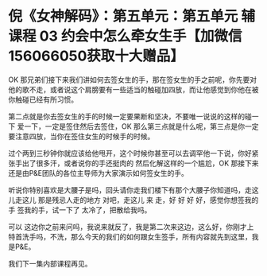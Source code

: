 # 倪《女神解码》：第五单元：第五单元 辅课程 03 约会中怎么牵女生手【加微信156066050获取十大赠品】

OK 那兄弟们接下来我们讲如何去签女生的手，那在签女生的手之前呢，你先要对他的歌不走，或者说这个肩膀要有一些适当的触碰加四放，而让他感觉到你他在被你触碰已经有所习惯。

第二点就是你去签女生的手的时候一定要果断和坚决，不要唯一说说的这样的碰一下 爱一下，一定是签住然后去签住，OK 那么第三点就是什么呢，第三点是你一定要注意四放，当你在签住女生的时候手的时候。

过个两到三秒钟你就应该给他甩开，这个时候你甚至可以去调罕他一下说，你好紧张手出了很多汗，或者说你的手还挺肉的 然后化解这样的一个尴尬，OK 那接下来还是由P&E团队的各位主导师为大家演示如何签女生的手。

听说你特别喜欢是大腰子是吗，回头请你走我们楼下有那个大腰子你知道吗，走这儿走这儿 那是残忌人走的地方 对吧，走这儿 来 走，好 好 好 好，感觉你想签我的手 签我的手，试一下了 太冷了，把散给我吗。

可以 这边你之前来问吗，我说来就反了，我是第二次来这边，这么好，你刚才上特首洗手吗，不洗，那么今天的我们的如何跟女生签手，所有内容就先到这里，我是P&E。

我们下一集内部课程再见。